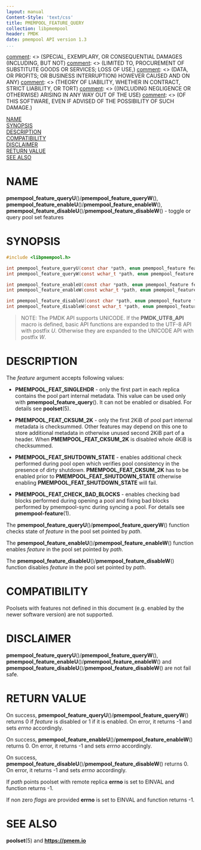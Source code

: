 ```yaml
---
layout: manual
Content-Style: 'text/css'
title: PMEMPOOL_FEATURE_QUERY
collection: libpmempool
header: PMDK
date: pmempool API version 1.3
...
```


[comment]: <> (Copyright 2018, Intel Corporation)

[comment]: <> (Redistribution and use in source and binary forms, with or without)
[comment]: <> (modification, are permitted provided that the following conditions)
[comment]: <> (are met:)
[comment]: <> (    * Redistributions of source code must retain the above copyright)
[comment]: <> (      notice, this list of conditions and the following disclaimer.)
[comment]: <> (    * Redistributions in binary form must reproduce the above copyright)
[comment]: <> (      notice, this list of conditions and the following disclaimer in)
[comment]: <> (      the documentation and/or other materials provided with the)
[comment]: <> (      distribution.)
[comment]: <> (    * Neither the name of the copyright holder nor the names of its)
[comment]: <> (      contributors may be used to endorse or promote products derived)
[comment]: <> (      from this software without specific prior written permission.)

[comment]: <> (THIS SOFTWARE IS PROVIDED BY THE COPYRIGHT HOLDERS AND CONTRIBUTORS)
[comment]: <> ("AS IS" AND ANY EXPRESS OR IMPLIED WARRANTIES, INCLUDING, BUT NOT)
[comment]: <> (LIMITED TO, THE IMPLIED WARRANTIES OF MERCHANTABILITY AND FITNESS FOR)
[comment]: <> (A PARTICULAR PURPOSE ARE DISCLAIMED. IN NO EVENT SHALL THE COPYRIGHT)
[comment]: <> (OWNER OR CONTRIBUTORS BE LIABLE FOR ANY DIRECT, INDIRECT, INCIDENTAL,)
[comment]: <> (SPECIAL, EXEMPLARY, OR CONSEQUENTIAL DAMAGES (INCLUDING, BUT NOT)
[comment]: <> (LIMITED TO, PROCUREMENT OF SUBSTITUTE GOODS OR SERVICES; LOSS OF USE,)
[comment]: <> (DATA, OR PROFITS; OR BUSINESS INTERRUPTION) HOWEVER CAUSED AND ON ANY)
[comment]: <> (THEORY OF LIABILITY, WHETHER IN CONTRACT, STRICT LIABILITY, OR TORT)
[comment]: <> ((INCLUDING NEGLIGENCE OR OTHERWISE) ARISING IN ANY WAY OUT OF THE USE)
[comment]: <> (OF THIS SOFTWARE, EVEN IF ADVISED OF THE POSSIBILITY OF SUCH DAMAGE.)

[comment]: <> (pmempool_feature_query.3 -- man page for toggle and query pool
set features)

[NAME](#name)<br />
[SYNOPSIS](#synopsis)<br />
[DESCRIPTION](#description)<br />
[COMPATIBILITY](#compatibility)<br />
[DISCLAIMER](#disclaimer)<br />
[RETURN VALUE](#return-value)<br />
[SEE ALSO](#see-also)<br />

# NAME #

**pmempool_feature_queryU**()/**pmempool_feature_queryW**(), **pmempool_feature_enableU**()/**pmempool_feature_enableW**(),
**pmempool_feature_disableU**()/**pmempool_feature_disableW**() - toggle or query pool set features

# SYNOPSIS #

```c
#include <libpmempool.h>

int pmempool_feature_queryU(const char *path, enum pmempool_feature feature, unsigned flags);
int pmempool_feature_queryW(const wchar_t *path, enum pmempool_feature feature, unsigned flags);

int pmempool_feature_enableU(const char *path, enum pmempool_feature feature, unsigned flags);
int pmempool_feature_enableW(const wchar_t *path, enum pmempool_feature feature, unsigned flags);

int pmempool_feature_disableU(const char *path, enum pmempool_feature feature, unsigned flags);
int pmempool_feature_disableW(const wchar_t *path, enum pmempool_feature feature, unsigned flags);
```


>NOTE: The PMDK API supports UNICODE. If the **PMDK_UTF8_API** macro is
defined, basic API functions are expanded to the UTF-8 API with postfix *U*.
Otherwise they are expanded to the UNICODE API with postfix *W*.

# DESCRIPTION #

The *feature* argument accepts following values:

+ **PMEMPOOL_FEAT_SINGLEHDR** - only the first part in each replica contains the
pool part internal metadata. This value can be used only with
**pmempool_feature_query**(). It can not be enabled or disabled. For details see
**poolset**(5).

+ **PMEMPOOL_FEAT_CKSUM_2K** - only the first 2KiB of pool part internal metadata
is checksummed. Other features may depend on this one to store additional metadata
in otherwise unused second 2KiB part of a header.
When **PMEMPOOL_FEAT_CKSUM_2K** is disabled whole 4KiB is checksummed.

+ **PMEMPOOL_FEAT_SHUTDOWN_STATE** - enables additional check performed during
pool open which verifies pool consistency in the presence of dirty shutdown.
**PMEMPOOL_FEAT_CKSUM_2K** has to be enabled prior to
**PMEMPOOL_FEAT_SHUTDOWN_STATE** otherwise enabling **PMEMPOOL_FEAT_SHUTDOWN_STATE** will fail.

+ **PMEMPOOL_FEAT_CHECK_BAD_BLOCKS** - enables checking bad blocks performed
during opening a pool and fixing bad blocks performed by pmempool-sync
during syncing a pool. For details see **pmempool-feature**(1).

The **pmempool_feature_queryU**()/**pmempool_feature_queryW**() function checks state of *feature* in the
pool set pointed by *path*.

The **pmempool_feature_enableU**()/**pmempool_feature_enableW**() function enables *feature* in the pool set
pointed by *path*.

The **pmempool_feature_disableU**()/**pmempool_feature_disableW**() function disables *feature* in the pool set
pointed by *path*.

# COMPATIBILITY #

Poolsets with features not defined in this document (e.g. enabled by the newer
software version) are not supported.

# DISCLAIMER #

**pmempool_feature_queryU**()/**pmempool_feature_queryW**(), **pmempool_feature_enableU**()/**pmempool_feature_enableW**() and
**pmempool_feature_disableU**()/**pmempool_feature_disableW**() are not fail safe.

# RETURN VALUE #

On success, **pmempool_feature_queryU**()/**pmempool_feature_queryW**() returns 0 if *feature* is disabled or
1 if it is enabled. On error, it returns -1 and sets *errno* accordingly.

On success, **pmempool_feature_enableU**()/**pmempool_feature_enableW**() returns 0. On error, it returns -1
and sets *errno* accordingly.

On success, **pmempool_feature_disableU**()/**pmempool_feature_disableW**() returns 0. On error, it returns -1
and sets *errno* accordingly.

If *path* points poolset with remote replica **errno** is set to EINVAL and
function returns -1.

If non zero *flags* are provided **errno** is set to EINVAL and function
returns -1.

# SEE ALSO #

**poolset**(5) and **<https://pmem.io>**
